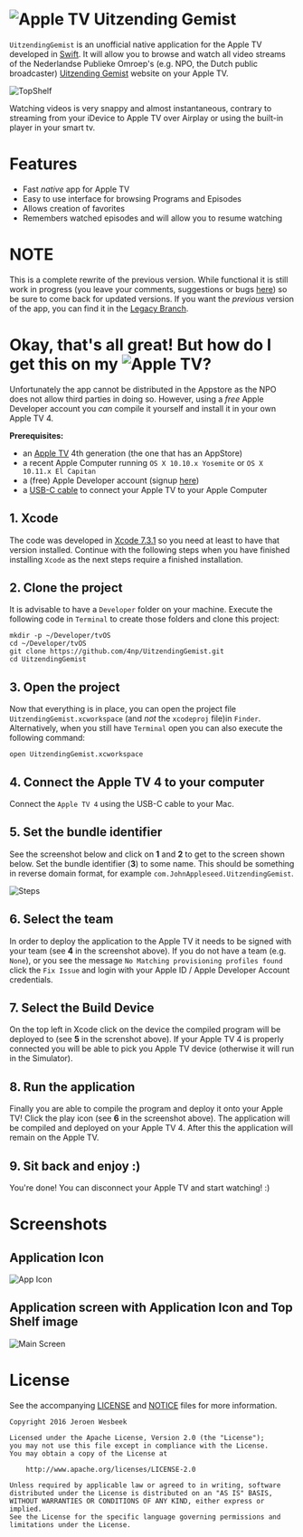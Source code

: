 # ![Apple TV](https://cloud.githubusercontent.com/assets/1049693/11407062/c1891a92-93b0-11e5-9270-745cf4fa4152.png) Uitzending Gemist 

```UitzendingGemist``` is an unofficial native application for the Apple TV developed in [Swift](https://developer.apple.com/swift/). It will allow you to browse and watch all video streams of the Nederlandse Publieke Omroep's (e.g. NPO, the Dutch public broadcaster) [Uitzending Gemist](http://www.npo.nl/uitzending-gemist) website on your Apple TV.

![TopShelf](https://github.com/4np/UitzendingGemist/blob/master/UitzendingGemist/Assets.xcassets/App%20Icon%20&%20Top%20Shelf%20Image.brandassets/Top%20Shelf%20Image.imageset/TopShelf.png?raw=true)

Watching videos is very snappy and almost instantaneous, contrary to streaming from your iDevice to Apple TV over Airplay or using the built-in player in your smart tv.

# Features

- Fast *_native_* app for Apple TV
- Easy to use interface for browsing Programs and Episodes
- Allows creation of favorites
- Remembers watched episodes and will allow you to resume watching

# NOTE

This is a complete rewrite of the previous version. While functional it is still work in progress (you leave your comments, suggestions or bugs [here](https://github.com/4np/UitzendingGemist/issues)) so be sure to come back for updated versions. If you want the _previous_ version of the app, you can find it in the [Legacy Branch](https://github.com/4np/UitzendingGemist/tree/Legacy).

# Okay, that's all great! But how do I get this on my ![Apple TV](https://cloud.githubusercontent.com/assets/1049693/11407062/c1891a92-93b0-11e5-9270-745cf4fa4152.png)?

Unfortunately the app cannot be distributed in the Appstore as the NPO does not allow third parties in doing so. However, using a _free_ Apple Developer account you *can* compile it yourself and install it in your own Apple TV 4. 

**Prerequisites:**

- an [Apple TV](http://www.apple.com/tv/) 4th generation (the one that has an AppStore)
- a recent Apple Computer running ```OS X 10.10.x Yosemite``` or ```OS X 10.11.x El Capitan```
- a (free) Apple Developer account (signup [here](http://developer.apple.com))
- a [USB-C cable](http://www.apple.com/nl/shop/product/HHSP2ZM/B/belkin-usb-c-naar-usb-a-oplaadkabel?fnode=85) to connect your Apple TV to your Apple Computer

## 1. Xcode

The code was developed in [Xcode 7.3.1](https://developer.apple.com/xcode/download/) so you need at least to have that version installed. Continue with the following steps when you have finished installing ```Xcode``` as the next steps require a finished installation.

## 2. Clone the project

It is advisable to have a ```Developer``` folder on your machine. Execute the following code in ```Terminal``` to create those folders and clone this project:

```
mkdir -p ~/Developer/tvOS
cd ~/Developer/tvOS
git clone https://github.com/4np/UitzendingGemist.git
cd UitzendingGemist
```

## 3. Open the project

Now that everything is in place, you can open the project file ```UitzendingGemist.xcworkspace``` (and _not_ the ```xcodeproj``` file)in ```Finder```. Alternatively, when you still have ```Terminal``` open you can also execute the following command:

```
open UitzendingGemist.xcworkspace
```

## 4. Connect the Apple TV 4 to your computer

Connect the ```Apple TV 4``` using the USB-C cable to your Mac. 


## 5. Set the bundle identifier

See the screenshot below and click on **1** and **2** to get to the screen shown below. Set the bundle identifier (**3**) to some name. This should be something in reverse domain format, for example ```com.JohnAppleseed.UitzendingGemist```.

![Steps](https://cloud.githubusercontent.com/assets/1049693/11406776/6ad1989c-93af-11e5-9bea-0fd4a928623b.png)

## 6. Select the team

In order to deploy the application to the Apple TV it needs to be signed with your team (see **4** in the screenshot above). If you do not have a team (e.g. ```None```), or you see the message ```No Matching provisioning profiles found``` click the ```Fix Issue``` and login with your Apple ID / Apple Developer Account credentials.

## 7. Select the Build Device

On the top left in Xcode click on the device the compiled program will be deployed to (see **5** in the screnshot above). If your Apple TV 4 is properly connected you will be able to pick you Apple TV device (otherwise it will run in the Simulator).

## 8. Run the application

Finally you are able to compile the program and deploy it onto your Apple TV! Click the play icon (see **6** in the screenshot above). The application will be compiled and deployed on your Apple TV 4. After this the application will remain on the Apple TV. 

## 9. Sit back and enjoy :)

You're done! You can disconnect your Apple TV and start watching! :)

# Screenshots

## Application Icon

![App Icon](https://cloud.githubusercontent.com/assets/1049693/17006428/12c66edc-4ee1-11e6-9e4a-0f057bcad5bf.gif)

## Application screen with Application Icon and Top Shelf image

![Main Screen](https://cloud.githubusercontent.com/assets/1049693/11430705/e585f7aa-948a-11e5-8b4d-a35dc1ab617a.png)

# License

See the accompanying [LICENSE](LICENSE) and [NOTICE](NOTICE) files for more information.

```
Copyright 2016 Jeroen Wesbeek

Licensed under the Apache License, Version 2.0 (the "License");
you may not use this file except in compliance with the License.
You may obtain a copy of the License at

    http://www.apache.org/licenses/LICENSE-2.0

Unless required by applicable law or agreed to in writing, software
distributed under the License is distributed on an "AS IS" BASIS,
WITHOUT WARRANTIES OR CONDITIONS OF ANY KIND, either express or implied.
See the License for the specific language governing permissions and
limitations under the License.
```

